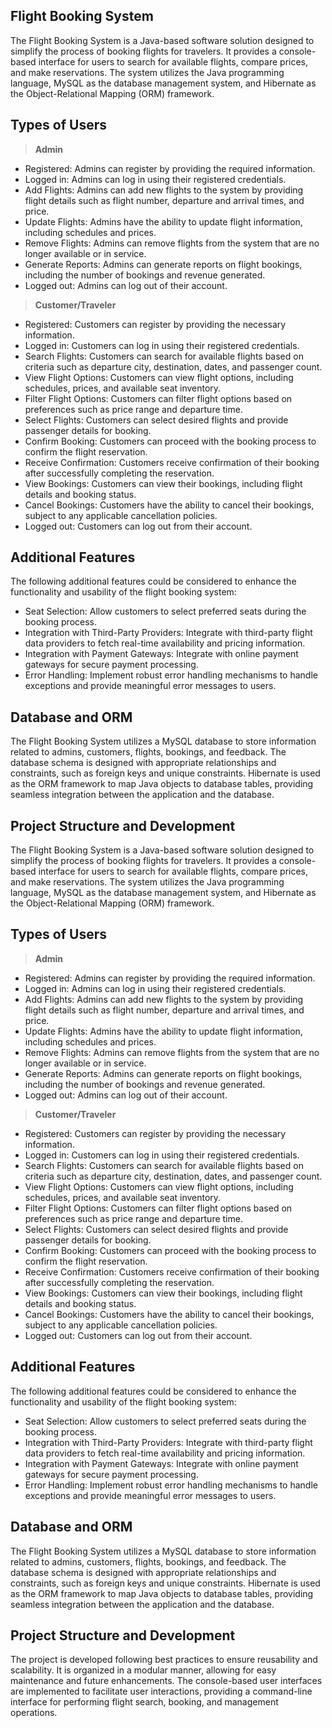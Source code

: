 ## Flight Booking System


The Flight Booking System is a Java-based software solution designed to simplify the process of booking flights for travelers. It provides a console-based interface for users to search for available flights, compare prices, and make reservations. The system utilizes the Java programming language, MySQL as the database management system, and Hibernate as the Object-Relational Mapping (ORM) framework.

## Types of Users

> **Admin**

-   Registered: Admins can register by providing the required information.
-   Logged in: Admins can log in using their registered credentials.
-   Add Flights: Admins can add new flights to the system by providing flight details such as flight number, departure and arrival times, and price.
-   Update Flights: Admins have the ability to update flight information, including schedules and prices.
-   Remove Flights: Admins can remove flights from the system that are no longer available or in service.
-   Generate Reports: Admins can generate reports on flight bookings, including the number of bookings and revenue generated.
-   Logged out: Admins can log out of their account.

> **Customer/Traveler**

-   Registered: Customers can register by providing the necessary information.
-   Logged in: Customers can log in using their registered credentials.
-   Search Flights: Customers can search for available flights based on criteria such as departure city, destination, dates, and passenger count.
-   View Flight Options: Customers can view flight options, including schedules, prices, and available seat inventory.
-   Filter Flight Options: Customers can filter flight options based on preferences such as price range and departure time.
-   Select Flights: Customers can select desired flights and provide passenger details for booking.
-   Confirm Booking: Customers can proceed with the booking process to confirm the flight reservation.
-   Receive Confirmation: Customers receive confirmation of their booking after successfully completing the reservation.
-   View Bookings: Customers can view their bookings, including flight details and booking status.
-   Cancel Bookings: Customers have the ability to cancel their bookings, subject to any applicable cancellation policies.
-   Logged out: Customers can log out from their account.

## Additional Features

The following additional features could be considered to enhance the functionality and usability of the flight booking system:

-   Seat Selection: Allow customers to select preferred seats during the booking process.
-   Integration with Third-Party Providers: Integrate with third-party flight data providers to fetch real-time availability and pricing information.
-   Integration with Payment Gateways: Integrate with online payment gateways for secure payment processing.
-   Error Handling: Implement robust error handling mechanisms to handle exceptions and provide meaningful error messages to users.

## Database and ORM

The Flight Booking System utilizes a MySQL database to store information related to admins, customers, flights, bookings, and feedback. The database schema is designed with appropriate relationships and constraints, such as foreign keys and unique constraints. Hibernate is used as the ORM framework to map Java objects to database tables, providing seamless integration between the application and the database.

## Project Structure and Development

The Flight Booking System is a Java-based software solution designed to simplify the process of booking flights for travelers. It provides a console-based interface for users to search for available flights, compare prices, and make reservations. The system utilizes the Java programming language, MySQL as the database management system, and Hibernate as the Object-Relational Mapping (ORM) framework.

## Types of Users
>**Admin**
- Registered: Admins can register by providing the required information.
 - Logged in: Admins can log in using their registered credentials.
- Add Flights: Admins can add new flights to the system by providing flight details such as flight number, departure and arrival times, and price.
- Update Flights: Admins have the ability to update flight information, including schedules and prices.
- Remove Flights: Admins can remove flights from the system that are no longer available or in service.
- Generate Reports: Admins can generate reports on flight bookings, including the number of bookings and revenue generated.
- Logged out: Admins can log out of their account.

  

>**Customer/Traveler**
- Registered: Customers can register by providing the necessary information.
- Logged in: Customers can log in using their registered credentials.
- Search Flights: Customers can search for available flights based on criteria such as departure city, destination, dates, and passenger count.
- View Flight Options: Customers can view flight options, including schedules, prices, and available seat inventory.
- Filter Flight Options: Customers can filter flight options based on preferences such as price range and departure time.
- Select Flights: Customers can select desired flights and provide passenger details for booking.
- Confirm Booking: Customers can proceed with the booking process to confirm the flight reservation.
- Receive Confirmation: Customers receive confirmation of their booking after successfully completing the reservation.
- View Bookings: Customers can view their bookings, including flight details and booking status.
- Cancel Bookings: Customers have the ability to cancel their bookings, subject to any applicable cancellation policies.
- Logged out: Customers can log out from their account.


## Additional Features
The following additional features could be considered to enhance the functionality and usability of the flight booking system:

- Seat Selection: Allow customers to select preferred seats during the booking process.
- Integration with Third-Party Providers: Integrate with third-party flight data providers to fetch real-time availability and pricing information.
- Integration with Payment Gateways: Integrate with online payment gateways for secure payment processing.
- Error Handling: Implement robust error handling mechanisms to handle exceptions and provide meaningful error messages to users.
 

## Database and ORM
The Flight Booking System utilizes a MySQL database to store information related to admins, customers, flights, bookings, and feedback. The database schema is designed with appropriate relationships and constraints, such as foreign keys and unique constraints. Hibernate is used as the ORM framework to map Java objects to database tables, providing seamless integration between the application and the database.

## Project Structure and Development

The project is developed following best practices to ensure reusability and scalability. It is organized in a modular manner, allowing for easy maintenance and future enhancements. The console-based user interfaces are implemented to facilitate user interactions, providing a command-line interface for performing flight search, booking, and management operations.
